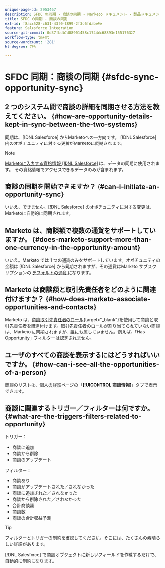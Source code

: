 ```yaml
---
unique-page-id: 2953467
description: SFDC の同期 - 商談の同期 - Marketo ドキュメント - 製品ドキュメント
title: SFDC の同期 - 商談の同期
exl-id: f8acc528-c631-43f0-8899-2f3c6fdabe9e
feature: Salesforce Integration
source-git-commit: 0d37fbdb7d08901458c1744dc68893e155176327
workflow-type: tm+mt
source-wordcount: '281'
ht-degree: 70%

---
```


# SFDC 同期：商談の同期 {#sfdc-sync-opportunity-sync}

## 2 つのシステム間で商談の詳細を同期させる方法を教えてください。 {#how-are-opportunity-details-kept-in-sync-between-the-two-systems}

同期は、[!DNL Salesforce] からMarketoへの一方向です。 [!DNL Salesforce] 内のオポチュニティに対する更新がMarketoに同期されます。

>[!NOTE]
>
>[Marketoに入力する資格情報  [!DNL Salesforce]](/help/marketo/product-docs/crm-sync/salesforce-sync/setup/enterprise-unlimited-edition/step-2-of-3-create-a-salesforce-user-for-marketo-enterprise-unlimited.md) は、データの同期に使用されます。 その資格情報でアクセスできるデータのみが含まれます。

## 商談の同期を開始できますか？ {#can-i-initiate-an-opportunity-sync}

いいえ、できません。[!DNL Salesforce] のオポチュニティに対する変更は、Marketoに自動的に同期されます。

## Marketo は、商談額で複数の通貨をサポートしていますか。 {#does-marketo-support-more-than-one-currency-in-the-opportunity-amount}

いいえ。Marketo では 1 つの通貨のみをサポートしています。オポチュニティの金額は [!DNL Salesforce] から同期されますが、その通貨はMarketo サブスクリプションの [ デフォルトの通貨 ](/help/marketo/product-docs/administration/settings/set-default-location-settings-for-a-subscription.md#set-the-default-currency-settings-for-a-subscription) になります。

## Marketo は商談額と取引先責任者をどのように関連付けますか？ {#how-does-marketo-associate-opportunities-and-contacts}

Marketo は、[商談取引先責任者のロール](https://help.salesforce.com/HTViewHelpDoc?id=contactroles.htm){target="_blank"}を使用して商談と取引先責任者を関連付けます。取引先責任者のロールが割り当てられていない商談は、Marketo に同期されますが、誰にも属していません。例えば、「Has Opportunity」フィルターは認定されません。

## ユーザのすべての商談を表示するにはどうすればいいですか。 {#how-can-i-see-all-the-opportunities-of-a-person}

商談のリストは、[個人の詳細](/help/marketo/product-docs/core-marketo-concepts/smart-lists-and-static-lists/managing-people-in-smart-lists/using-the-person-detail-page.md)ページの「**[!UICONTROL 商談情報]**」タブで表示できます。

## 商談に関連するトリガー／フィルターは何ですか。 {#what-are-the-triggers-filters-related-to-opportunity}

トリガー：

* 商談に追加
* 商談から削除
* 商談のアップデート

フィルター：

* 商談あり
* 商談がアップデートされた／されなかった
* 商談に追加された／されなかった
* 商談から削除された／されなかった
* 合計商談額
* 商談数
* 商談の合計収益予測

>[!TIP]
>
>フィルターとトリガーの制約を確認してください。そこには、たくさんの素晴らしい詳細があります。
>
>[!DNL Salesforce] で商談オブジェクトに新しいフィールドを作成するだけで、自動的に制約になります。
